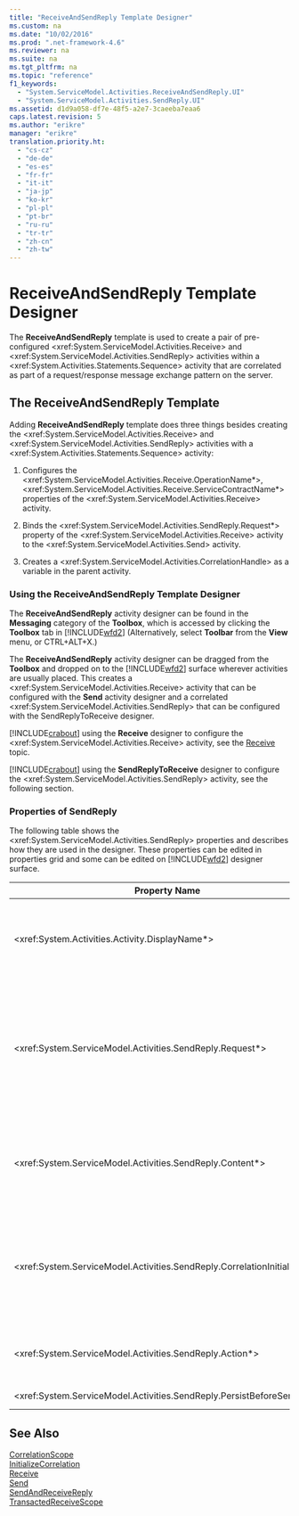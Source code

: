 ```yaml
---
title: "ReceiveAndSendReply Template Designer"
ms.custom: na
ms.date: "10/02/2016"
ms.prod: ".net-framework-4.6"
ms.reviewer: na
ms.suite: na
ms.tgt_pltfrm: na
ms.topic: "reference"
f1_keywords: 
  - "System.ServiceModel.Activities.ReceiveAndSendReply.UI"
  - "System.ServiceModel.Activities.SendReply.UI"
ms.assetid: d1d9a058-df7e-48f5-a2e7-3caeeba7eaa6
caps.latest.revision: 5
ms.author: "erikre"
manager: "erikre"
translation.priority.ht: 
  - "cs-cz"
  - "de-de"
  - "es-es"
  - "fr-fr"
  - "it-it"
  - "ja-jp"
  - "ko-kr"
  - "pl-pl"
  - "pt-br"
  - "ru-ru"
  - "tr-tr"
  - "zh-cn"
  - "zh-tw"
---
```

# ReceiveAndSendReply Template Designer
The **ReceiveAndSendReply** template is used to create a pair of pre-configured \<xref:System.ServiceModel.Activities.Receive> and \<xref:System.ServiceModel.Activities.SendReply> activities within a \<xref:System.Activities.Statements.Sequence> activity that are correlated as part of a request/response message exchange pattern on the server.  
  
## The ReceiveAndSendReply Template  
 Adding **ReceiveAndSendReply** template does three things besides creating the \<xref:System.ServiceModel.Activities.Receive> and \<xref:System.ServiceModel.Activities.SendReply> activities with a \<xref:System.Activities.Statements.Sequence> activity:  
  
1.  Configures the \<xref:System.ServiceModel.Activities.Receive.OperationName*>, \<xref:System.ServiceModel.Activities.Receive.ServiceContractName*> properties of the \<xref:System.ServiceModel.Activities.Receive> activity.  
  
2.  Binds the \<xref:System.ServiceModel.Activities.SendReply.Request*> property of the \<xref:System.ServiceModel.Activities.Receive> activity to the \<xref:System.ServiceModel.Activities.Send> activity.  
  
3.  Creates a \<xref:System.ServiceModel.Activities.CorrelationHandle> as a variable in the parent activity.  
  
### Using the ReceiveAndSendReply Template Designer  
 The **ReceiveAndSendReply** activity designer can be found in the **Messaging** category of the **Toolbox**, which is accessed by clicking the **Toolbox** tab in [!INCLUDE[wfd2](../workflowdesigner/includes/wfd2_md.md)] (Alternatively, select **Toolbar** from the **View** menu, or CTRL+ALT+X.)  
  
 The **ReceiveAndSendReply** activity designer can be dragged from the **Toolbox** and dropped on to the [!INCLUDE[wfd2](../workflowdesigner/includes/wfd2_md.md)] surface wherever activities are usually placed. This creates a \<xref:System.ServiceModel.Activities.Receive> activity that can be configured with the **Send** activity designer and a correlated \<xref:System.ServiceModel.Activities.SendReply> that can be configured with the SendReplyToReceive designer.  
  
 [!INCLUDE[crabout](../codequality/includes/crabout_md.md)] using the **Receive** designer to configure the \<xref:System.ServiceModel.Activities.Receive> activity, see the [Receive](../workflowdesigner/receive-activity-designer.md) topic.  
  
 [!INCLUDE[crabout](../codequality/includes/crabout_md.md)] using the **SendReplyToReceive** designer to configure the \<xref:System.ServiceModel.Activities.SendReply> activity, see the following section.  
  
### Properties of SendReply  
 The following table shows the \<xref:System.ServiceModel.Activities.SendReply> properties and describes how they are used in the designer. These properties can be edited in properties grid and some can be edited on [!INCLUDE[wfd2](../workflowdesigner/includes/wfd2_md.md)] designer surface.  
  
|Property Name|Required|Usage|  
|-------------------|--------------|-----------|  
|\<xref:System.Activities.Activity.DisplayName*>|False|The optional friendly name of the \<xref:System.ServiceModel.Activities.SendReply> activity. The default is SendReplyToReceive.<br /><br /> Although the use of a non-default value for the friendly \<xref:System.Activities.Activity.DisplayName*> is not strictly required, it is a best practice to use such a value.|  
|\<xref:System.ServiceModel.Activities.SendReply.Request*>|True|Reference to the \<xref:System.ServiceModel.Activities.Receive> activity paired with this \<xref:System.ServiceModel.Activities.SendReply> activity. This property must not be **null**. \<xref:System.ServiceModel.Activities.Receive> and \<xref:System.ServiceModel.Activities.SendReply> activities are used together on the server to model a request/response messaging pattern. This property specifies which \<xref:System.ServiceModel.Activities.Send> activity is paired. In the designer, you cannot edit this property because it is automatically bound to the \<xref:System.ServiceModel.Activities.Send> activity from which you created the \<xref:System.ServiceModel.Activities.SendReply> activity.|  
|\<xref:System.ServiceModel.Activities.SendReply.Content*>|False|Specifies the message or parameter content to receive. It can be either a \<xref:System.ServiceModel.Activities.ReceiveMessageContent> activity or a \<xref:System.ServiceModel.Activities.ReceiveParametersContent> activity. Edit this property by clicking the ellipse button beside the **Content** field in property grid or clicking the **Define…** button beside the **Content** label on the **Receive** activity designer surface. Both display the **Content Definition** dialog. [!INCLUDE[crabout](../codequality/includes/crabout_md.md)] how to use this box, see the [Content Definition Dialog Box](../workflowdesigner/content-definition-dialog-box.md) topic.|  
|\<xref:System.ServiceModel.Activities.SendReply.CorrelationInitializers*>|False|Specifies the collection of \<xref:System.ServiceModel.Activities.CorrelationInitializer> objects that initialize multiple \<xref:System.ServiceModel.Activities.CorrelationHandle> objects that configure this \<xref:System.ServiceModel.Activities.Receive> activity within the workflow. Click the ellipsis button next to the \<xref:System.ServiceModel.Activities.SendReply.CorrelationInitializers*> property in the properties grid to open the **Add Correlation Initializers** dialog box. [!INCLUDE[crabout](../codequality/includes/crabout_md.md)] using this box, see the [Add CorrelationInitializers Dialog Box](../workflowdesigner/add-correlationinitializers-dialog-box.md) topic.|  
|\<xref:System.ServiceModel.Activities.SendReply.Action*>|False|Specifies the action header of the message. If it is not explicitly set, its value defaults to:<br /><br /> **https://tempuri.org/{service contract namespace}/{service contract name}/{operation name}**|  
|\<xref:System.ServiceModel.Activities.SendReply.PersistBeforeSend*>|False|Specifies whether the workflow instance should be persisted before the reply message is sent. The default value is **false**.|  
  
## See Also  
 [CorrelationScope](../workflowdesigner/correlationscope-activity-designer.md)   
 [InitializeCorrelation](../workflowdesigner/initializecorrelation-activity-designer.md)   
 [Receive](../workflowdesigner/receive-activity-designer.md)   
 [Send](../workflowdesigner/send-activity-designer.md)   
 [SendAndReceiveReply](../workflowdesigner/sendandreceivereply-template-designer.md)   
 [TransactedReceiveScope](../workflowdesigner/transactedreceivescope-activity-designer.md)